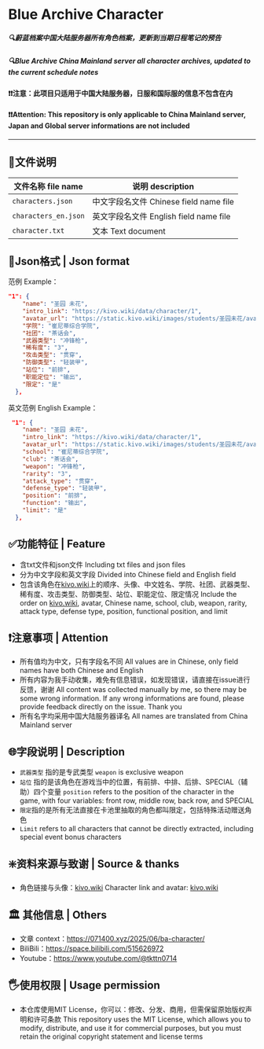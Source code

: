 # **Blue Archive Character**
##### 🔍蔚蓝档案中国大陆服务器所有角色档案，更新到当期日程笔记的预告
##### 🔍Blue Archive China Mainland server all character archives, updated to the current schedule notes
#### **❗❗注意：此项目只适用于中国大陆服务器，日服和国际服的信息不包含在内**
#### **❗❗Attention: This repository is only applicable to China Mainland server, Japan and Global server informations are not included**

------------
## 📁文件说明
|  文件名称 file name  |  说明 description |
| ----- | ------------ |
| `characters.json`  |  中文字段名文件 Chinese field name file |
|  `characters_en.json` |  英文字段名文件 English field name file |
|  `character.txt` |  文本 Text document |

## 📄Json格式 | Json format
范例 Example：
```json
"1": {
    "name": "圣园 未花",
    "intro_link": "https://kivo.wiki/data/character/1",
    "avatar_url": "https://static.kivo.wiki/images/students/圣园未花/avatar.png",
    "学院": "崔尼蒂综合学院",
    "社团": "茶话会",
    "武器类型": "冲锋枪",
    "稀有度": "3",
    "攻击类型": "贯穿",
    "防御类型": "轻装甲",
    "站位": "前排",
    "职能定位": "输出",
    "限定": "是"
  },

```
英文范例 English Example：
```json
 "1": {
    "name": "圣园 未花",
    "intro_link": "https://kivo.wiki/data/character/1",
    "avatar_url": "https://static.kivo.wiki/images/students/圣园未花/avatar.png",
    "school": "崔尼蒂综合学院",
    "club": "茶话会",
    "weapon": "冲锋枪",
    "rarity": "3",
    "attack_type": "贯穿",
    "defense_type": "轻装甲",
    "position": "前排",
    "function": "输出",
    "limit": "是"
  },

```

## ✅功能特征 | Feature
- 含txt文件和json文件
  Including txt files and json files
- 分为中文字段和英文字段
  Divided into Chinese field and English field
- 包含该角色在[kivo.wiki](http://kivo.wiki "kivo.wiki")上的顺序、头像、中文姓名、学院、社团、武器类型、稀有度、攻击类型、防御类型、站位、职能定位、限定情况
  Include the order on [kivo.wiki](http://kivo.wiki "kivo.wiki"), avatar, Chinese name, school, club, weapon, rarity, attack type, defense type, position, functional position, and limit
  
## ❗注意事项 | Attention
- 所有值均为中文，只有字段名不同
All values are in Chinese, only field names have both Chinese and English
- 所有内容为我手动收集，难免有信息错误，如发现错误，请直接在issue进行反馈，谢谢
All content was collected manually by me, so there may be some wrong information. If any wrong informations are found, please provide feedback directly on the issue. Thank you
- 所有名字均采用中国大陆服务器译名
All names are translated from China Mainland server

## 🌐字段说明 | Description
- `武器类型` 指的是专武类型
 `weapon` is exclusive weapon
- `站位` 指的是该角色在游戏当中的位置，有前排、中排、后排、SPECIAL（辅助）四个变量
 `position` refers to the position of the character in the game, with four variables: front row, middle row, back row, and SPECIAL
- `限定`指的是所有无法直接在卡池里抽取的角色都叫限定，包括特殊活动赠送角色
- `Limit` refers to all characters that cannot be directly extracted, including special event bonus characters

## ❇️资料来源与致谢 | Source & thanks
- 角色链接与头像：[kivo.wiki](http://kivo.wiki "kivo.wiki")
Character link and avatar: [kivo.wiki](http://kivo.wiki "kivo.wiki")

## 🏛️ 其他信息 | Others
- 文章 context：https://071400.xyz/2025/06/ba-character/
- BiliBili：https://space.bilibili.com/515626972
- Youtube：https://www.youtube.com/@tkttn0714

## 🖐️使用权限 | Usage permission
- 本仓库使用MIT License，你可以：修改、分发、商用，但需保留原始版权声明和许可条款
This repository uses the MIT License, which allows you to modify, distribute, and use it for commercial purposes, but you must retain the original copyright statement and license terms
